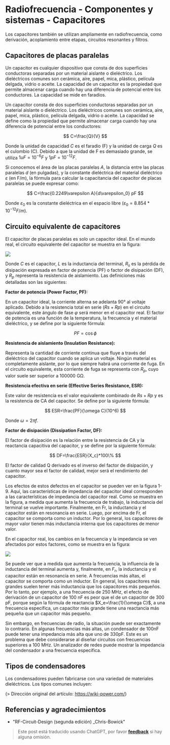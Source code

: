 # Radiofrecuencia - Componentes y sistemas - Capacitores

Los capacitores también se utilizan ampliamente en radiofrecuencia, como derivación, acoplamiento entre etapas, circuitos resonantes y filtros.

## Capacitores de placas paralelas

Un capacitor es cualquier dispositivo que consta de dos superficies conductoras separadas por un material aislante o dieléctrico. Los dieléctricos comunes son cerámica, aire, papel, mica, plástico, película delgada, vidrio o aceite. La capacidad de un capacitor es la propiedad que permite almacenar carga cuando hay una diferencia de potencial entre los conductores. La capacidad se mide en faradios.

Un capacitor consta de dos superficies conductoras separadas por un material aislante o dieléctrico. Los dieléctricos comunes son cerámica, aire, papel, mica, plástico, película delgada, vidrio o aceite. La capacidad se define como la propiedad que permite almacenar carga cuando hay una diferencia de potencial entre los conductores:

$$
C=\frac{Q}{V}
$$

Donde la unidad de capacidad $C$ es el faradio (F) y la unidad de carga $Q$ es el culombio (C). Debido a que la unidad de F es demasiado grande, se utiliza $1uF=10^{-6}F$ y $1pF=10^{-12}F$.

Si conocemos el área de las placas paralelas $A$, la distancia entre las placas paralelas $d$ (en pulgadas), y la constante dieléctrica del material dieléctrico $\varepsilon$ (en F/m), la fórmula para calcular la capacitancia del capacitor de placas paralelas se puede expresar como:

$$
C=\frac{0.2249\varepsilon A}{d\varepsilon_0} pF
$$

Donde $\varepsilon_0$ es la constante dieléctrica en el espacio libre ($\varepsilon_0=8.854*10^{-12}F/m$).

## Circuito equivalente de capacitores

El capacitor de placas paralelas es solo un capacitor ideal. En el mundo real, el circuito equivalente del capacitor se muestra en la figura:

![](https://wiki-media-1253965369.cos.ap-guangzhou.myqcloud.com/img/20220411143753.png)

Donde $C$ es el capacitor, $L$ es la inductancia del terminal, $R_s$ es la pérdida de disipación expresada en factor de potencia (PF) o factor de disipación (DF), y $R_p$ representa la resistencia de aislamiento. Las definiciones más detalladas son las siguientes:

**Factor de potencia (Power Factor, PF):**

En un capacitor ideal, la corriente alterna se adelanta 90° al voltaje aplicado. Debido a la resistencia total en serie ($Rs + Rp$) en el circuito equivalente, este ángulo de fase $φ$ será menor en el capacitor real. El factor de potencia es una función de la temperatura, la frecuencia y el material dieléctrico, y se define por la siguiente fórmula:

$$
PF=\cos \phi
$$

**Resistencia de aislamiento (Insulation Resistance):**

Representa la cantidad de corriente continua que fluye a través del dieléctrico del capacitor cuando se aplica un voltaje. Ningún material es completamente aislante, por lo que siempre habrá una corriente de fuga. En el circuito equivalente, esta corriente de fuga se representa con $R_p$, cuyo valor suele ser superior a 100000 GΩ.

**Resistencia efectiva en serie (Effective Series Resistance, ESR):**

Este valor de resistencia es el valor equivalente combinado de $Rs + Rp$ y es la resistencia de CA del capacitor. Se define por la siguiente fórmula:

$$
ESR=\frac{PF}{\omega C}(10^6)
$$

Donde $\omega=2 \pi f$.

**Factor de disipación (Dissipation Factor, DF):**

El factor de disipación es la relación entre la resistencia de CA y la reactancia capacitiva del capacitor, y se define por la siguiente fórmula:

$$
DF=\frac{ESR}{X_c}*100\%
$$

El factor de calidad Q derivado es el inverso del factor de disipación, y cuanto mayor sea el factor de calidad, mejor será el rendimiento del capacitor.

Los efectos de estos defectos en el capacitor se pueden ver en la figura 1-9. Aquí, las características de impedancia del capacitor ideal corresponden a las características de impedancia del capacitor real. Como se muestra en la figura, a medida que aumenta la frecuencia de trabajo, la inductancia del terminal se vuelve importante. Finalmente, en Fr, la inductancia y el capacitor están en resonancia en serie. Luego, por encima de Fr, el capacitor se comporta como un inductor. Por lo general, los capacitores de mayor valor tienen más inductancia interna que los capacitores de menor valor.

En el capacitor real, los cambios en la frecuencia y la impedancia se ven afectados por estos factores, como se muestra en la figura:

![](https://wiki-media-1253965369.cos.ap-guangzhou.myqcloud.com/img/20220411152818.png)

Se puede ver que a medida que aumenta la frecuencia, la influencia de la inductancia del terminal aumenta y, finalmente, en $F_r$, la inductancia y el capacitor están en resonancia en serie. A frecuencias más altas, el capacitor se comporta como un inductor. En general, los capacitores más grandes suelen tener más inductancia que los capacitores más pequeños. Por lo tanto, por ejemplo, a una frecuencia de 250 MHz, el efecto de derivación de un capacitor de 100 nF es peor que el de un capacitor de 300 pF, porque según la fórmula de reactancia $X_e=\frac{1}{\omega C}$, a una frecuencia específica, un capacitor más grande tiene una reactancia más pequeña que un capacitor más pequeño.

Sin embargo, en frecuencias de radio, la situación puede ser exactamente lo contrario. En algunas frecuencias más altas, un condensador de 100nF puede tener una impedancia más alta que uno de 330pF. Este es un problema que debe considerarse al diseñar circuitos con frecuencias superiores a 100 MHz. Un analizador de redes puede mostrar la impedancia del condensador a una frecuencia específica.

## Tipos de condensadores

Los condensadores pueden fabricarse con una variedad de materiales dieléctricos. Los tipos comunes incluyen:

(> Dirección original del artículo: <https://wiki-power.com/>)

## Referencias y agradecimientos

- "RF-Circuit-Design (segunda edición) \_Chris-Bowick"

> Este post está traducido usando ChatGPT, por favor [**feedback**](https://github.com/linyuxuanlin/Wiki_MkDocs/issues/new) si hay alguna omisión.
